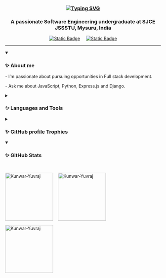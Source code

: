 <h3 align="center"><a href="https://git.io/typing-svg"><img src="https://readme-typing-svg.demolab.com/?font=Fira+Code&weight=600&size=20&pause=1000&color=2A93F7&vCenter=true&multiline=true&random=true&width=435&lines=Hi%F0%9F%91%8B!+I%27m+Kunwar+Yuvraj" alt="Typing SVG" /></a></h3>

<h3 align="center">A passionate Software Engineering undergraduate at SJCE JSSSTU, Mysuru, India</h3>

<p align="center">
  <a href="https://www.linkedin.com/in/kunwar-yuvraj-625123325/"><img alt="Static Badge" src="https://img.shields.io/badge/linkedin-blue?style=for-the-badge&logo=linkedin&logoColor=white"></a> &nbsp;&nbsp;&nbsp;
  <a href="mailto:yuvrajkunwar29@gmail.com"><img alt="Static Badge" src="https://img.shields.io/badge/contact%20me-red?style=for-the-badge&logo=gmail&logoColor=white"></a> 
</p>

<hr>
<details open>
  <summary><h3>✨ About me</h3></summary>
  <p> - I’m passionate about pursuing opportunities in Full stack development.</p> 

  <p> - Ask me about JavaScript, Python, Express.js and Django. </p> 
</details>

<details>
  <summary><h3>✨ Languages and Tools</h3></summary>
 <p>
  <a href="#">
    <img src="https://skillicons.dev/icons?i=java,js,php,c,html,spring,react,redux,nodejs,express,css"/>
  </a>
</p>
<p>
  <a href="#">
    <img src="https://skillicons.dev/icons?i=tailwind,mongodb,mysql,git,postman,maven,npm,firebase,githubactions,docker,aws"/>
  </a>
</p>
</details>

<details>
  <summary><h3>✨ GitHub profile Trophies</h3></summary>
  <p> <a href="https://github-profile-trophy.vercel.app/?username=Kunwar-Yuvraj&margin-w=20&margin-h=15&row=2&column=4&theme=nord"><img src="https://github-profile-trophy.vercel.app/?username=Kunwar-Yuvraj&margin-w=20&margin-h=15&row=2&column=4&theme=nord" alt="Kunwar-Yuvraj" /></a> </p>
</details>

<details open>
  <summary><h3>✨ GitHub Stats</h3><br></summary>
  <p>
    <img align="center" src="https://github-readme-stats.vercel.app/api/top-langs?username=Kunwar-Yuvraj&show_icons=true&locale=en&layout=compact&theme=transparent" alt="Kunwar-Yuvraj" height="155em"/> &nbsp;&nbsp;
    <img align="center" src="https://github-readme-stats.vercel.app/api?username=Kunwar-Yuvraj&show_icons=true&locale=en&theme=transparent" alt="Kunwar-Yuvraj" height="155em"/>
  
  </p>

  <p><img align="center" src="https://github-readme-streak-stats.herokuapp.com/?user=Kunwar-Yuvraj&theme=transparent" alt="Kunwar-Yuvraj" height="155em"/></p>

</details>


